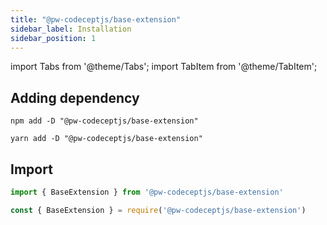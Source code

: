 ```yaml
---
title: "@pw-codeceptjs/base-extension"
sidebar_label: Installation
sidebar_position: 1
---
```


import Tabs from '@theme/Tabs';
import TabItem from '@theme/TabItem';

## Adding dependency

<Tabs groupId="package-manager">
<TabItem value="npm">

```shell
npm add -D "@pw-codeceptjs/base-extension"
```

</TabItem>
<TabItem value="yarn">

```shell
yarn add -D "@pw-codeceptjs/base-extension"
```

</TabItem>
</Tabs>

## Import

<Tabs groupId="language">
<TabItem value="ts" label="TypeScript">

```typescript
import { BaseExtension } from '@pw-codeceptjs/base-extension'
```

</TabItem>
<TabItem value="CommonJS" label="CommonJS">

```javascript
const { BaseExtension } = require('@pw-codeceptjs/base-extension')
```

</TabItem>
</Tabs>

